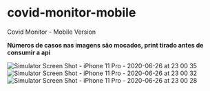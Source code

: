 # covid-monitor-mobile
Covid Monitor - Mobile Version


**Números de casos nas imagens são mocados, print tirado antes de consumir a api**

![Simulator Screen Shot - iPhone 11 Pro - 2020-06-26 at 23 00 35](https://user-images.githubusercontent.com/39891863/85912194-1da43400-b801-11ea-8775-e3f20a81d073.png)
![Simulator Screen Shot - iPhone 11 Pro - 2020-06-26 at 23 00 32](https://user-images.githubusercontent.com/39891863/85912212-2bf25000-b801-11ea-9084-c19fa0a5ba55.png)
![Simulator Screen Shot - iPhone 11 Pro - 2020-06-26 at 23 00 28](https://user-images.githubusercontent.com/39891863/85912215-33195e00-b801-11ea-8d23-737cc6733487.png)
